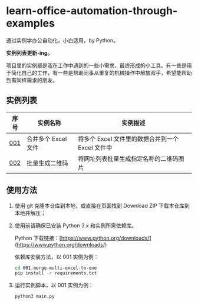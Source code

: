 # learn-office-automation-through-examples

通过实例学办公自动化，小白适用，by Python。

**实例列表更新-ing。**

项目里的实例都是我在工作中遇到的一些小需求，最终形成的小工具。有一些是用于简化自己的工作，有一些是帮助同事从重复的机械操作中解放双手，希望能帮助到有同样需求的朋友。

## 实例列表

|序号|实例名称|实例描述|
|---|---|---|
|[001](./001.merge-multi-excel-to-one/)|合并多个 Excel 文件|将多个 Excel 文件里的数据合并到一个 Excel 文件中|
|[002](./002.batch-gen-qrcode/)|批量生成二维码|将网址列表批量生成指定名称的二维码图片|

## 使用方法

1. 使用 git 克隆本仓库到本地，或直接在页面找到 Download ZIP 下载本仓库到本地并解压；

2. 使用前请确保已安装 Python 3.x 和实例所需依赖库。

    Python 下载链接：[https://www.python.org/downloads/](https://www.python.org/downloads/)

    依赖库安装方法，以 001 实例为例：

    ```bash
    cd 001.merge-multi-excel-to-one
    pip install -r requirements.txt
    ```

3. 运行实例脚本，以 001 实例为例：

    ```bash
    python3 main.py
    ```
